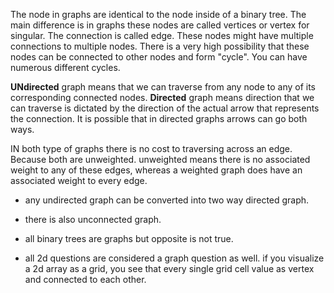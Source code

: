 The node in graphs are identical to the node inside of a binary tree. The main difference is in graphs these nodes are called vertices or vertex for singular. The connection is called edge.
These nodes might have multiple connections to multiple nodes.
There is a very high possibility that these nodes can be connected to other nodes and form "cycle". You can have numerous different cycles.

**UNdirected** graph means that we can traverse from any node to any of its corresponding connected nodes.
**Directed** graph means direction that we can traverse is dictated by the direction of the actual arrow that represents the connection. It is possible that in directed graphs arrows can go both ways.

IN both type of graphs there is no cost to traversing across an edge. Because both are unweighted. unweighted means there is no associated weight to any of these edges, whereas a weighted graph does have an associated weight to every edge.

- any undirected graph can be converted into two way directed graph.

- there is also unconnected graph. 

- all binary trees are graphs but opposite is not true.
- all 2d questions are considered a graph question as well. if you visualize a 2d array as a grid, you see that every single grid cell value as vertex and connected to each other. 
